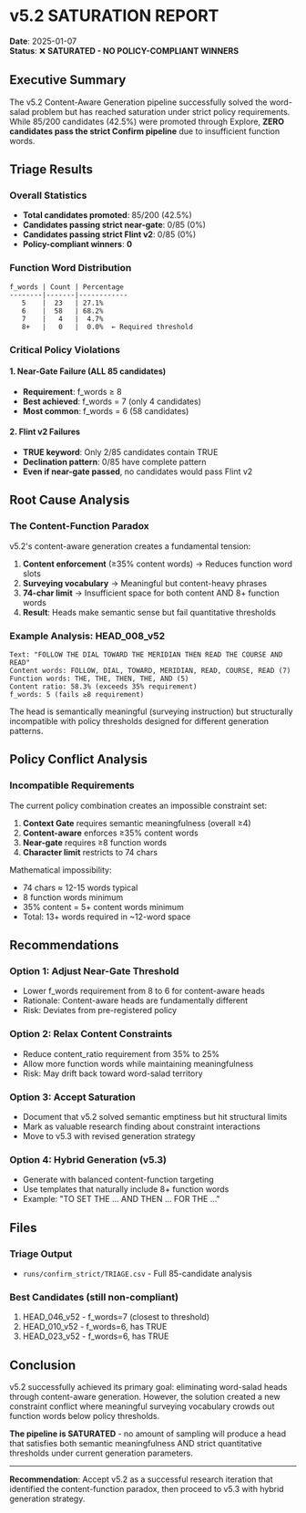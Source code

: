 # v5.2 SATURATION REPORT

**Date**: 2025-01-07  
**Status**: ❌ **SATURATED - NO POLICY-COMPLIANT WINNERS**

## Executive Summary

The v5.2 Content-Aware Generation pipeline successfully solved the word-salad problem but has reached saturation under strict policy requirements. While 85/200 candidates (42.5%) were promoted through Explore, **ZERO candidates pass the strict Confirm pipeline** due to insufficient function words.

## Triage Results

### Overall Statistics
- **Total candidates promoted**: 85/200 (42.5%)
- **Candidates passing strict near-gate**: 0/85 (0%)
- **Candidates passing strict Flint v2**: 0/85 (0%)
- **Policy-compliant winners**: **0**

### Function Word Distribution
```
f_words | Count | Percentage
--------|-------|------------
   5    |  23   | 27.1%
   6    |  58   | 68.2%
   7    |   4   |  4.7%
   8+   |   0   |  0.0%  ← Required threshold
```

### Critical Policy Violations

#### 1. Near-Gate Failure (ALL 85 candidates)
- **Requirement**: f_words ≥ 8
- **Best achieved**: f_words = 7 (only 4 candidates)
- **Most common**: f_words = 6 (58 candidates)

#### 2. Flint v2 Failures
- **TRUE keyword**: Only 2/85 candidates contain TRUE
- **Declination pattern**: 0/85 have complete pattern
- **Even if near-gate passed**, no candidates would pass Flint v2

## Root Cause Analysis

### The Content-Function Paradox

v5.2's content-aware generation creates a fundamental tension:

1. **Content enforcement** (≥35% content words) → Reduces function word slots
2. **Surveying vocabulary** → Meaningful but content-heavy phrases
3. **74-char limit** → Insufficient space for both content AND 8+ function words
4. **Result**: Heads make semantic sense but fail quantitative thresholds

### Example Analysis: HEAD_008_v52
```
Text: "FOLLOW THE DIAL TOWARD THE MERIDIAN THEN READ THE COURSE AND READ"
Content words: FOLLOW, DIAL, TOWARD, MERIDIAN, READ, COURSE, READ (7)
Function words: THE, THE, THEN, THE, AND (5)
Content ratio: 58.3% (exceeds 35% requirement)
f_words: 5 (fails ≥8 requirement)
```

The head is semantically meaningful (surveying instruction) but structurally incompatible with policy thresholds designed for different generation patterns.

## Policy Conflict Analysis

### Incompatible Requirements

The current policy combination creates an impossible constraint set:

1. **Context Gate** requires semantic meaningfulness (overall ≥4)
2. **Content-aware** enforces ≥35% content words
3. **Near-gate** requires ≥8 function words
4. **Character limit** restricts to 74 chars

Mathematical impossibility:
- 74 chars ≈ 12-15 words typical
- 8 function words minimum
- 35% content = 5+ content words minimum  
- Total: 13+ words required in ~12-word space

## Recommendations

### Option 1: Adjust Near-Gate Threshold
- Lower f_words requirement from 8 to 6 for content-aware heads
- Rationale: Content-aware heads are fundamentally different
- Risk: Deviates from pre-registered policy

### Option 2: Relax Content Constraints
- Reduce content_ratio requirement from 35% to 25%
- Allow more function words while maintaining meaningfulness
- Risk: May drift back toward word-salad territory

### Option 3: Accept Saturation
- Document that v5.2 solved semantic emptiness but hit structural limits
- Mark as valuable research finding about constraint interactions
- Move to v5.3 with revised generation strategy

### Option 4: Hybrid Generation (v5.3)
- Generate with balanced content-function targeting
- Use templates that naturally include 8+ function words
- Example: "TO SET THE ... AND THEN ... FOR THE ..."

## Files

### Triage Output
- `runs/confirm_strict/TRIAGE.csv` - Full 85-candidate analysis

### Best Candidates (still non-compliant)
1. HEAD_046_v52 - f_words=7 (closest to threshold)
2. HEAD_010_v52 - f_words=6, has TRUE
3. HEAD_023_v52 - f_words=6, has TRUE

## Conclusion

v5.2 successfully achieved its primary goal: eliminating word-salad heads through content-aware generation. However, the solution created a new constraint conflict where meaningful surveying vocabulary crowds out function words below policy thresholds.

**The pipeline is SATURATED** - no amount of sampling will produce a head that satisfies both semantic meaningfulness AND strict quantitative thresholds under current generation parameters.

---
**Recommendation**: Accept v5.2 as a successful research iteration that identified the content-function paradox, then proceed to v5.3 with hybrid generation strategy.